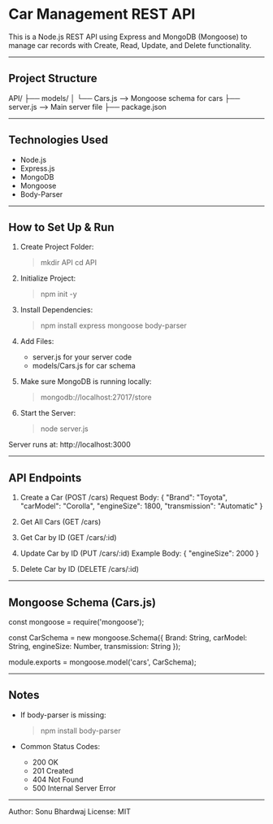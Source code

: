 Car Management REST API
=======================

This is a Node.js REST API using Express and MongoDB (Mongoose) to manage car records with Create, Read, Update, and Delete functionality.

---------------------
Project Structure
---------------------
API/
├── models/
│   └── Cars.js         --> Mongoose schema for cars
├── server.js           --> Main server file
├── package.json

---------------------
Technologies Used
---------------------
- Node.js
- Express.js
- MongoDB
- Mongoose
- Body-Parser

---------------------
How to Set Up & Run
---------------------
1. Create Project Folder:
   > mkdir API
   > cd API

2. Initialize Project:
   > npm init -y

3. Install Dependencies:
   > npm install express mongoose body-parser

4. Add Files:
   - server.js for your server code
   - models/Cars.js for car schema

5. Make sure MongoDB is running locally:
   > mongodb://localhost:27017/store

6. Start the Server:
   > node server.js

Server runs at: http://localhost:3000

---------------------
API Endpoints
---------------------

1. Create a Car (POST /cars)
Request Body:
{
  "Brand": "Toyota",
  "carModel": "Corolla",
  "engineSize": 1800,
  "transmission": "Automatic"
}

2. Get All Cars (GET /cars)

3. Get Car by ID (GET /cars/:id)

4. Update Car by ID (PUT /cars/:id)
Example Body:
{
  "engineSize": 2000
}

5. Delete Car by ID (DELETE /cars/:id)

---------------------
Mongoose Schema (Cars.js)
---------------------
const mongoose = require('mongoose');

const CarSchema = new mongoose.Schema({
    Brand: String,
    carModel: String,
    engineSize: Number,
    transmission: String
});

module.exports = mongoose.model('cars', CarSchema);

---------------------
Notes
---------------------
- If body-parser is missing:
  > npm install body-parser

- Common Status Codes:
  - 200 OK
  - 201 Created
  - 404 Not Found
  - 500 Internal Server Error

---------------------
Author: Sonu Bhardwaj
License: MIT
